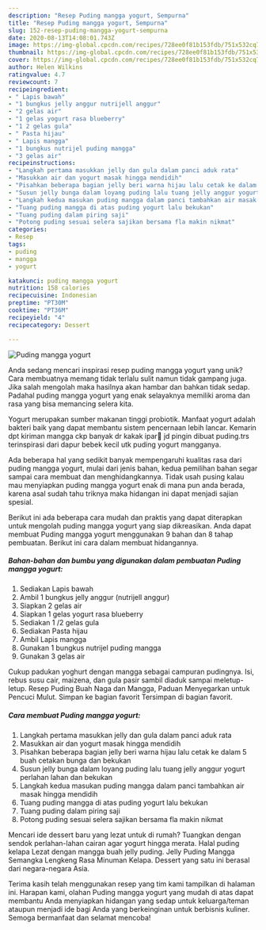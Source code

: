 ```yaml
---
description: "Resep Puding mangga yogurt, Sempurna"
title: "Resep Puding mangga yogurt, Sempurna"
slug: 152-resep-puding-mangga-yogurt-sempurna
date: 2020-08-13T14:08:01.743Z
image: https://img-global.cpcdn.com/recipes/728ee0f81b153fdb/751x532cq70/puding-mangga-yogurt-foto-resep-utama.jpg
thumbnail: https://img-global.cpcdn.com/recipes/728ee0f81b153fdb/751x532cq70/puding-mangga-yogurt-foto-resep-utama.jpg
cover: https://img-global.cpcdn.com/recipes/728ee0f81b153fdb/751x532cq70/puding-mangga-yogurt-foto-resep-utama.jpg
author: Helen Wilkins
ratingvalue: 4.7
reviewcount: 7
recipeingredient:
- " Lapis bawah"
- "1 bungkus jelly anggur nutrijell anggur"
- "2 gelas air"
- "1 gelas yogurt rasa blueberry"
- "1 2 gelas gula"
- " Pasta hijau"
- " Lapis mangga"
- "1 bungkus nutrijel puding mangga"
- "3 gelas air"
recipeinstructions:
- "Langkah pertama masukkan jelly dan gula dalam panci aduk rata"
- "Masukkan air dan yogurt masak hingga mendidih"
- "Pisahkan beberapa bagian jelly beri warna hijau lalu cetak ke dalam 5 buah cetakan bunga dan bekukan"
- "Susun jelly bunga dalam loyang puding lalu tuang jelly anggur yogurt perlahan lahan dan bekukan"
- "Langkah kedua masukan puding mangga dalam panci tambahkan air masak hingga mendidih"
- "Tuang puding mangga di atas puding yogurt lalu bekukan"
- "Tuang puding dalam piring saji"
- "Potong puding sesuai selera sajikan bersama fla makin nikmat"
categories:
- Resep
tags:
- puding
- mangga
- yogurt

katakunci: puding mangga yogurt 
nutrition: 158 calories
recipecuisine: Indonesian
preptime: "PT30M"
cooktime: "PT36M"
recipeyield: "4"
recipecategory: Dessert

---
```



![Puding mangga yogurt](https://img-global.cpcdn.com/recipes/728ee0f81b153fdb/751x532cq70/puding-mangga-yogurt-foto-resep-utama.jpg)

Anda sedang mencari inspirasi resep puding mangga yogurt yang unik? Cara membuatnya memang tidak terlalu sulit namun tidak gampang juga. Jika salah mengolah maka hasilnya akan hambar dan bahkan tidak sedap. Padahal puding mangga yogurt yang enak selayaknya memiliki aroma dan rasa yang bisa memancing selera kita.

Yogurt merupakan sumber makanan tinggi probiotik. Manfaat yogurt adalah bakteri baik yang dapat membantu sistem pencernaan lebih lancar. Kemarin dpt kiriman mangga ckp banyak dr kakak ipar🤩 jd pingin dibuat puding.trs terinspirasi dari dapur bebek kecil utk puding yogurt mangganya.

Ada beberapa hal yang sedikit banyak mempengaruhi kualitas rasa dari puding mangga yogurt, mulai dari jenis bahan, kedua pemilihan bahan segar sampai cara membuat dan menghidangkannya. Tidak usah pusing kalau mau menyiapkan puding mangga yogurt enak di mana pun anda berada, karena asal sudah tahu triknya maka hidangan ini dapat menjadi sajian spesial.


Berikut ini ada beberapa cara mudah dan praktis yang dapat diterapkan untuk mengolah puding mangga yogurt yang siap dikreasikan. Anda dapat membuat Puding mangga yogurt menggunakan 9 bahan dan 8 tahap pembuatan. Berikut ini cara dalam membuat hidangannya.

<!--inarticleads1-->

##### Bahan-bahan dan bumbu yang digunakan dalam pembuatan Puding mangga yogurt:

1. Sediakan  Lapis bawah
1. Ambil 1 bungkus jelly anggur (nutrijell anggur)
1. Siapkan 2 gelas air
1. Siapkan 1 gelas yogurt rasa blueberry
1. Sediakan 1 /2 gelas gula
1. Sediakan  Pasta hijau
1. Ambil  Lapis mangga
1. Gunakan 1 bungkus nutrijel puding mangga
1. Gunakan 3 gelas air


Cukup padukan yoghurt dengan mangga sebagai campuran pudingnya. Isi, rebus susu cair, maizena, dan gula pasir sambil diaduk sampai meletup-letup. Resep Puding Buah Naga dan Mangga, Paduan Menyegarkan untuk Pencuci Mulut. Simpan ke bagian favorit Tersimpan di bagian favorit. 

<!--inarticleads2-->

##### Cara membuat Puding mangga yogurt:

1. Langkah pertama masukkan jelly dan gula dalam panci aduk rata
1. Masukkan air dan yogurt masak hingga mendidih
1. Pisahkan beberapa bagian jelly beri warna hijau lalu cetak ke dalam 5 buah cetakan bunga dan bekukan
1. Susun jelly bunga dalam loyang puding lalu tuang jelly anggur yogurt perlahan lahan dan bekukan
1. Langkah kedua masukan puding mangga dalam panci tambahkan air masak hingga mendidih
1. Tuang puding mangga di atas puding yogurt lalu bekukan
1. Tuang puding dalam piring saji
1. Potong puding sesuai selera sajikan bersama fla makin nikmat


Mencari ide dessert baru yang lezat untuk di rumah? Tuangkan dengan sendok perlahan-lahan cairan agar yogurt hingga merata. Halal puding kelapa Lezat dengan mangga buah jelly puding. Jelly Puding Mangga Semangka Lengkeng Rasa Minuman Kelapa. Dessert yang satu ini berasal dari negara-negara Asia. 

Terima kasih telah menggunakan resep yang tim kami tampilkan di halaman ini. Harapan kami, olahan Puding mangga yogurt yang mudah di atas dapat membantu Anda menyiapkan hidangan yang sedap untuk keluarga/teman ataupun menjadi ide bagi Anda yang berkeinginan untuk berbisnis kuliner. Semoga bermanfaat dan selamat mencoba!
